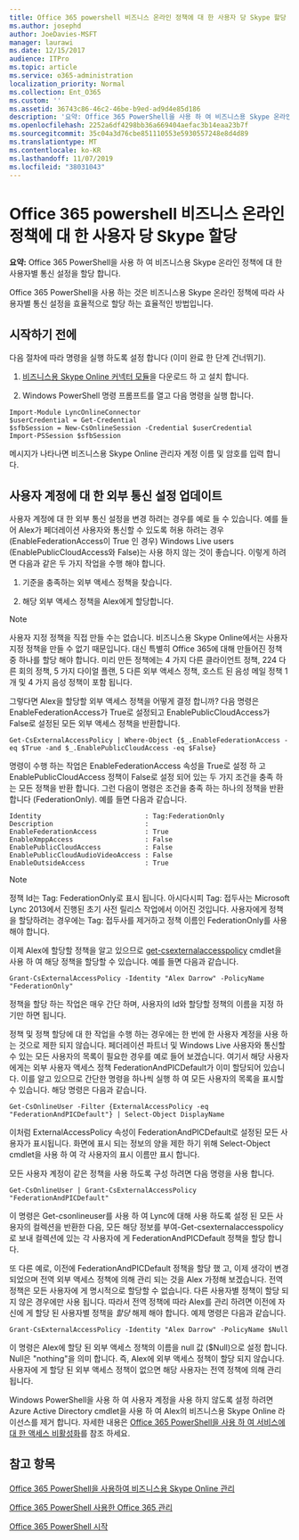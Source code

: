 ```yaml
---
title: Office 365 powershell 비즈니스 온라인 정책에 대 한 사용자 당 Skype 할당
ms.author: josephd
author: JoeDavies-MSFT
manager: laurawi
ms.date: 12/15/2017
audience: ITPro
ms.topic: article
ms.service: o365-administration
localization_priority: Normal
ms.collection: Ent_O365
ms.custom: ''
ms.assetid: 36743c86-46c2-46be-b9ed-ad9d4e85d186
description: '요약: Office 365 PowerShell을 사용 하 여 비즈니스용 Skype 온라인 정책에 대 한 사용자 단위 통신 설정을 할당 합니다.'
ms.openlocfilehash: 2252a6df4298bb36a669404aefac3b14eaa23b7f
ms.sourcegitcommit: 35c04a3d76cbe851110553e5930557248e8d4d89
ms.translationtype: MT
ms.contentlocale: ko-KR
ms.lasthandoff: 11/07/2019
ms.locfileid: "38031043"
---
```

# <a name="assign-per-user-skype-for-business-online-policies-with-office-365-powershell"></a>Office 365 powershell 비즈니스 온라인 정책에 대 한 사용자 당 Skype 할당

 **요약:** Office 365 PowerShell을 사용 하 여 비즈니스용 Skype 온라인 정책에 대 한 사용자별 통신 설정을 할당 합니다.
  
Office 365 PowerShell을 사용 하는 것은 비즈니스용 Skype 온라인 정책에 따라 사용자별 통신 설정을 효율적으로 할당 하는 효율적인 방법입니다.
  
## <a name="before-you-begin"></a>시작하기 전에

다음 절차에 따라 명령을 실행 하도록 설정 합니다 (이미 완료 한 단계 건너뛰기).
  
1. [비즈니스용 Skype Online 커넥터 모듈](https://www.microsoft.com/download/details.aspx?id=39366)을 다운로드 하 고 설치 합니다.
    
2. Windows PowerShell 명령 프롬프트를 열고 다음 명령을 실행 합니다. 
    
  ```
  Import-Module LyncOnlineConnector
$userCredential = Get-Credential
$sfbSession = New-CsOnlineSession -Credential $userCredential
Import-PSSession $sfbSession
  ```
메시지가 나타나면 비즈니스용 Skype Online 관리자 계정 이름 및 암호를 입력 합니다.
    
## <a name="updating-external-communication-settings-for-a-user-account"></a>사용자 계정에 대 한 외부 통신 설정 업데이트

사용자 계정에 대 한 외부 통신 설정을 변경 하려는 경우를 예로 들 수 있습니다. 예를 들어 Alex가 페더레이션 사용자와 통신할 수 있도록 허용 하려는 경우 (EnableFederationAccess이 True 인 경우) Windows Live users (EnablePublicCloudAccess와 False)는 사용 하지 않는 것이 좋습니다. 이렇게 하려면 다음과 같은 두 가지 작업을 수행 해야 합니다.
  
1. 기준을 충족하는 외부 액세스 정책을 찾습니다.
    
2. 해당 외부 액세스 정책을 Alex에게 할당합니다.
    
> [!NOTE]
>  사용자 지정 정책을 직접 만들 수는 없습니다. 비즈니스용 Skype Online에서는 사용자 지정 정책을 만들 수 없기 때문입니다. 대신 특별히 Office 365에 대해 만들어진 정책 중 하나를 할당 해야 합니다. 미리 만든 정책에는 4 가지 다른 클라이언트 정책, 224 다른 회의 정책, 5 가지 다이얼 플랜, 5 다른 외부 액세스 정책, 호스트 된 음성 메일 정책 1 개 및 4 가지 음성 정책이 포함 됩니다.
  
그렇다면 Alex을 할당할 외부 액세스 정책을 어떻게 결정 합니까? 다음 명령은 EnableFederationAccess가 True로 설정되고 EnablePublicCloudAccess가 False로 설정된 모든 외부 액세스 정책을 반환합니다.
  
```
Get-CsExternalAccessPolicy | Where-Object {$_.EnableFederationAccess -eq $True -and $_.EnablePublicCloudAccess -eq $False}
```

명령이 수행 하는 작업은 EnableFederationAccess 속성을 True로 설정 하 고 EnablePublicCloudAccess 정책이 False로 설정 되어 있는 두 가지 조건을 충족 하는 모든 정책을 반환 합니다. 그런 다음이 명령은 조건을 충족 하는 하나의 정책을 반환 합니다 (FederationOnly). 예를 들면 다음과 같습니다.
  
```
Identity                          : Tag:FederationOnly
Description                       :
EnableFederationAccess            : True
EnableXmppAccess                  : False
EnablePublicCloudAccess           : False
EnablePublicCloudAudioVideoAccess : False
EnableOutsideAccess               : True
```

> [!NOTE]
> 정책 Id는 Tag: FederationOnly로 표시 됩니다. 아시다시피 Tag: 접두사는 Microsoft Lync 2013에서 진행된 초기 사전 릴리스 작업에서 이어진 것입니다. 사용자에게 정책을 할당하려는 경우에는 Tag: 접두사를 제거하고 정책 이름인 FederationOnly를 사용해야 합니다. 
  
이제 Alex에 할당할 정책을 알고 있으므로 [get-csexternalaccesspolicy](https://go.microsoft.com/fwlink/?LinkId=523974) cmdlet을 사용 하 여 해당 정책을 할당할 수 있습니다. 예를 들면 다음과 같습니다.
  
```
Grant-CsExternalAccessPolicy -Identity "Alex Darrow" -PolicyName "FederationOnly"
```

정책을 할당 하는 작업은 매우 간단 하며, 사용자의 Id와 할당할 정책의 이름을 지정 하기만 하면 됩니다. 
  
정책 및 정책 할당에 대 한 작업을 수행 하는 경우에는 한 번에 한 사용자 계정을 사용 하는 것으로 제한 되지 않습니다. 페더레이션 파트너 및 Windows Live 사용자와 통신할 수 있는 모든 사용자의 목록이 필요한 경우를 예로 들어 보겠습니다. 여기서 해당 사용자에게는 외부 사용자 액세스 정책 FederationAndPICDefault가 이미 할당되어 있습니다. 이를 알고 있으므로 간단한 명령을 하나씩 실행 하 여 모든 사용자의 목록을 표시할 수 있습니다. 해당 명령은 다음과 같습니다.
  
```
Get-CsOnlineUser -Filter {ExternalAccessPolicy -eq "FederationAndPICDefault"} | Select-Object DisplayName
```

이처럼 ExternalAccessPolicy 속성이 FederationAndPICDefault로 설정된 모든 사용자가 표시됩니다. 화면에 표시 되는 정보의 양을 제한 하기 위해 Select-Object cmdlet을 사용 하 여 각 사용자의 표시 이름만 표시 합니다. 
  
모든 사용자 계정이 같은 정책을 사용 하도록 구성 하려면 다음 명령을 사용 합니다.
  
```
Get-CsOnlineUser | Grant-CsExternalAccessPolicy "FederationAndPICDefault"
```

이 명령은 Get-csonlineuser를 사용 하 여 Lync에 대해 사용 하도록 설정 된 모든 사용자의 컬렉션을 반환한 다음, 모든 해당 정보를 부여-Get-csexternalaccesspolicy로 보내 컬렉션에 있는 각 사용자에 게 FederationAndPICDefault 정책을 할당 합니다.
  
또 다른 예로, 이전에 FederationAndPICDefault 정책을 할당 했 고, 이제 생각이 변경 되었으며 전역 외부 액세스 정책에 의해 관리 되는 것을 Alex 가정해 보겠습니다. 전역 정책은 모든 사용자에 게 명시적으로 할당할 수 없습니다. 다른 사용자별 정책이 할당 되지 않은 경우에만 사용 됩니다. 따라서 전역 정책에 따라 Alex를 관리 하려면 이전에 자신에 게 할당 된 사용자별 정책을 *할당* 해제 해야 합니다. 예제 명령은 다음과 같습니다.
  
```
Grant-CsExternalAccessPolicy -Identity "Alex Darrow" -PolicyName $Null
```

이 명령은 Alex에 할당 된 외부 액세스 정책의 이름을 null 값 ($Null)으로 설정 합니다. Null은 "nothing"을 의미 합니다. 즉, Alex에 외부 액세스 정책이 할당 되지 않습니다. 사용자에 게 할당 된 외부 액세스 정책이 없으면 해당 사용자는 전역 정책에 의해 관리 됩니다.
  
Windows PowerShell을 사용 하 여 사용자 계정을 사용 하지 않도록 설정 하려면 Azure Active Directory cmdlet을 사용 하 여 Alex의 비즈니스용 Skype Online 라이선스를 제거 합니다. 자세한 내용은 [Office 365 PowerShell을 사용 하 여 서비스에 대 한 액세스 비활성화](assign-licenses-to-user-accounts-with-office-365-powershell.md)를 참조 하세요.
  
## <a name="see-also"></a>참고 항목

#### 

[Office 365 PowerShell을 사용하여 비즈니스용 Skype Online 관리](manage-skype-for-business-online-with-office-365-powershell.md)
  
[Office 365 PowerShell 사용한 Office 365 관리](manage-office-365-with-office-365-powershell.md)
  
[Office 365 PowerShell 시작](getting-started-with-office-365-powershell.md)

